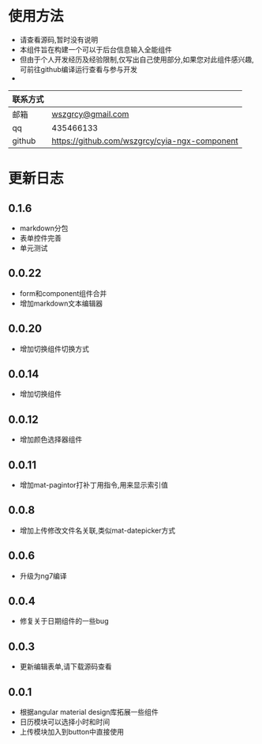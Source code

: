 # 使用方法 
- 请查看源码,暂时没有说明
- 本组件旨在构建一个可以于后台信息输入全能组件
- 但由于个人开发经历及经验限制,仅写出自己使用部分,如果您对此组件感兴趣,可前往github编译运行查看与参与开发
- 

|联系方式||
|-|-|
邮箱|wszgrcy@gmail.com
qq|435466133
github|https://github.com/wszgrcy/cyia-ngx-component

# 更新日志
## 0.1.6
- markdown分包
- 表单控件完善
- 单元测试
## 0.0.22
- form和component组件合并
- 增加markdown文本编辑器
## 0.0.20
- 增加切换组件切换方式
## 0.0.14
- 增加切换组件
## 0.0.12
- 增加颜色选择器组件
## 0.0.11
- 增加mat-pagintor打补丁用指令,用来显示索引值
## 0.0.8
- 增加上传修改文件名关联,类似mat-datepicker方式
## 0.0.6
- 升级为ng7编译
## 0.0.4
- 修复关于日期组件的一些bug
## 0.0.3
- 更新编辑表单,请下载源码查看
## 0.0.1
- 根据angular material design库拓展一些组件
- 日历模块可以选择小时和时间
- 上传模块加入到button中直接使用